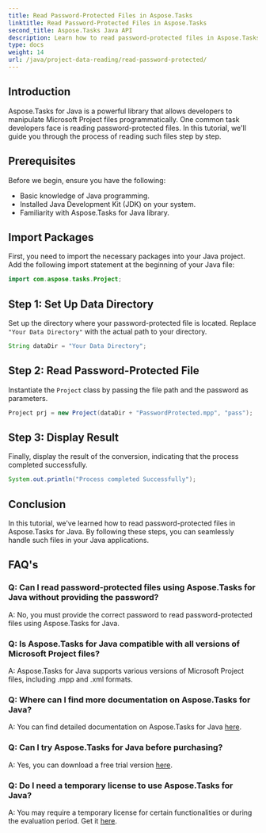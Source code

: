 ```yaml
---
title: Read Password-Protected Files in Aspose.Tasks
linktitle: Read Password-Protected Files in Aspose.Tasks
second_title: Aspose.Tasks Java API
description: Learn how to read password-protected files in Aspose.Tasks for Java effortlessly with step-by-step guidance in this tutorial.
type: docs
weight: 14
url: /java/project-data-reading/read-password-protected/
---
```

## Introduction
Aspose.Tasks for Java is a powerful library that allows developers to manipulate Microsoft Project files programmatically. One common task developers face is reading password-protected files. In this tutorial, we'll guide you through the process of reading such files step by step.
## Prerequisites
Before we begin, ensure you have the following:
- Basic knowledge of Java programming.
- Installed Java Development Kit (JDK) on your system.
- Familiarity with Aspose.Tasks for Java library.

## Import Packages
First, you need to import the necessary packages into your Java project. Add the following import statement at the beginning of your Java file:
```java
import com.aspose.tasks.Project;
```
## Step 1: Set Up Data Directory
Set up the directory where your password-protected file is located. Replace `"Your Data Directory"` with the actual path to your directory.
```java
String dataDir = "Your Data Directory";
```
## Step 2: Read Password-Protected File
Instantiate the `Project` class by passing the file path and the password as parameters.
```java
Project prj = new Project(dataDir + "PasswordProtected.mpp", "pass");
```
## Step 3: Display Result
Finally, display the result of the conversion, indicating that the process completed successfully.
```java
System.out.println("Process completed Successfully");
```

## Conclusion
In this tutorial, we've learned how to read password-protected files in Aspose.Tasks for Java. By following these steps, you can seamlessly handle such files in your Java applications.
## FAQ's
### Q: Can I read password-protected files using Aspose.Tasks for Java without providing the password?
A: No, you must provide the correct password to read password-protected files using Aspose.Tasks for Java.
### Q: Is Aspose.Tasks for Java compatible with all versions of Microsoft Project files?
A: Aspose.Tasks for Java supports various versions of Microsoft Project files, including .mpp and .xml formats.
### Q: Where can I find more documentation on Aspose.Tasks for Java?
A: You can find detailed documentation on Aspose.Tasks for Java [here](https://reference.aspose.com/tasks/java/).
### Q: Can I try Aspose.Tasks for Java before purchasing?
A: Yes, you can download a free trial version [here](https://releases.aspose.com/).
### Q: Do I need a temporary license to use Aspose.Tasks for Java?
A: You may require a temporary license for certain functionalities or during the evaluation period. Get it [here](https://purchase.aspose.com/temporary-license/).
